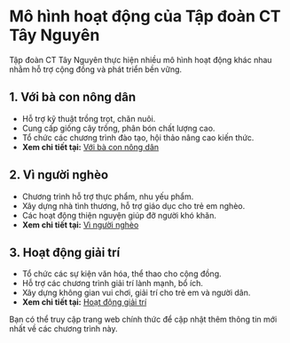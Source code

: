 # Mô hình hoạt động của Tập đoàn CT Tây Nguyên

Tập đoàn CT Tây Nguyên thực hiện nhiều mô hình hoạt động khác nhau nhằm hỗ trợ cộng đồng và phát triển bền vững.

## 1. Với bà con nông dân
- Hỗ trợ kỹ thuật trồng trọt, chăn nuôi.
- Cung cấp giống cây trồng, phân bón chất lượng cao.
- Tổ chức các chương trình đào tạo, hội thảo nâng cao kiến thức.
- **Xem chi tiết tại:** [Với bà con nông dân](https://cttaynguyen.vn/chuyen-muc/cac-hoat-dong/voi-ba-con-nong-dan/)

## 2. Vì người nghèo
- Chương trình hỗ trợ thực phẩm, nhu yếu phẩm.
- Xây dựng nhà tình thương, hỗ trợ giáo dục cho trẻ em nghèo.
- Các hoạt động thiện nguyện giúp đỡ người khó khăn.
- **Xem chi tiết tại:** [Vì người nghèo](https://cttaynguyen.vn/chuyen-muc/cac-hoat-dong/vi-nguoi-ngheo/)

## 3. Hoạt động giải trí
- Tổ chức các sự kiện văn hóa, thể thao cho cộng đồng.
- Hỗ trợ các chương trình giải trí lành mạnh, bổ ích.
- Xây dựng không gian vui chơi, giải trí cho trẻ em và người dân.
- **Xem chi tiết tại:** [Hoạt động giải trí](https://cttaynguyen.vn/chuyen-muc/cac-hoat-dong/hoat-dong-giai-tri/)

Bạn có thể truy cập trang web chính thức để cập nhật thêm thông tin mới nhất về các chương trình này. 
